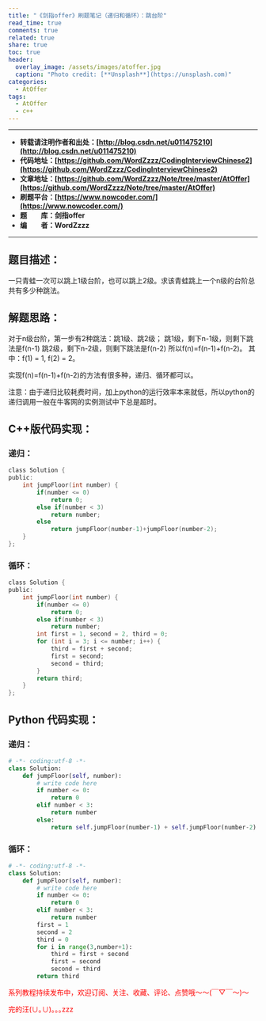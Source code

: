 ```yaml
---
title: "《剑指offer》刷题笔记（递归和循环）：跳台阶"
read_time: true
comments: true
related: true
share: true
toc: true
header:
  overlay_image: /assets/images/atoffer.jpg
  caption: "Photo credit: [**Unsplash**](https://unsplash.com)"
categories:
  - AtOffer
tags:
  - AtOffer
  - c++
---
```


----------

- **转载请注明作者和出处：[http://blog.csdn.net/u011475210](http://blog.csdn.net/u011475210)**
- **代码地址：[https://github.com/WordZzzz/CodingInterviewChinese2](https://github.com/WordZzzz/CodingInterviewChinese2)**
- **文章地址：[https://github.com/WordZzzz/Note/tree/master/AtOffer](https://github.com/WordZzzz/Note/tree/master/AtOffer)**
- **刷题平台：[https://www.nowcoder.com/](https://www.nowcoder.com/)**
- **题&emsp;&emsp;库：剑指offer**
- **编&emsp;&emsp;者：WordZzzz**

----------

## 题目描述：

一只青蛙一次可以跳上1级台阶，也可以跳上2级。求该青蛙跳上一个n级的台阶总共有多少种跳法。

## 解题思路：

对于n级台阶，第一步有2种跳法：跳1级、跳2级；
跳1级，剩下n-1级，则剩下跳法是f(n-1)
跳2级，剩下n-2级，则剩下跳法是f(n-2)
所以f(n)=f(n-1)+f(n-2)。
其中：f(1) = 1, f(2) = 2。

实现f(n)=f(n-1)+f(n-2)的方法有很多种，递归、循环都可以。

注意：由于递归比较耗费时间，加上python的运行效率本来就低，所以python的递归调用一般在牛客网的实例测试中下总是超时。

## C++版代码实现：

### 递归：

```c
class Solution {
public:
    int jumpFloor(int number) {
        if(number <= 0)
            return 0;
        else if(number < 3)
            return number;
        else
            return jumpFloor(number-1)+jumpFloor(number-2);
    }
};
```

### 循环：

```c
class Solution {
public:
    int jumpFloor(int number) {
        if(number <= 0)
            return 0;
        else if(number < 3)
            return number;
        int first = 1, second = 2, third = 0;
        for (int i = 3; i <= number; i++) {
            third = first + second;
            first = second;
            second = third;
        }
        return third;
    }
};
```

## Python 代码实现：

### 递归：

```python
# -*- coding:utf-8 -*-
class Solution:
    def jumpFloor(self, number):
        # write code here
        if number <= 0:
            return 0
        elif number < 3:
            return number
        else:
            return self.jumpFloor(number-1) + self.jumpFloor(number-2)
```

### 循环：

```python
# -*- coding:utf-8 -*-
class Solution:
    def jumpFloor(self, number):
        # write code here
        if number <= 0:
            return 0
        elif number < 3:
            return number
        first = 1
        second = 2
        third = 0
        for i in range(3,number+1):
            third = first + second
            first = second
            second = third
        return third
```

<span style="color: red">系列教程持续发布中，欢迎订阅、关注、收藏、评论、点赞哦～～(￣▽￣～)～</span>

<span style="color: red">完的汪(∪｡∪)｡｡｡zzz</span>